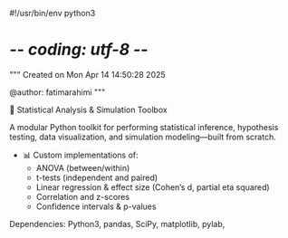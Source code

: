 #!/usr/bin/env python3
# -*- coding: utf-8 -*-
"""
Created on Mon Apr 14 14:50:28 2025

@author: fatimarahimi
"""

🧮 Statistical Analysis & Simulation Toolbox

A modular Python toolkit for performing statistical inference, hypothesis testing, data visualization, and simulation modeling—built from scratch.

- 📊 Custom implementations of:
  - ANOVA (between/within)
  - t-tests (independent and paired)
  - Linear regression & effect size (Cohen’s d, partial eta squared)
  - Correlation and z-scores
  - Confidence intervals & p-values
  
 Dependencies: 
     Python3, pandas, SciPy, matplotlib, pylab, 
